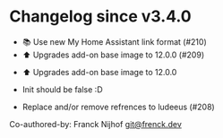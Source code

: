 # Changelog since v3.4.0
- 📚 Use new My Home Assistant link format (#210) 
- ⬆️ Upgrades add-on base image to 12.0.0 (#209)

* ⬆️ Upgrades add-on base image to 12.0.0

* Init should be false :D 
- Replace and/or remove refrences to ludeeus (#208)

Co-authored-by: Franck Nijhof <git@frenck.dev> 
